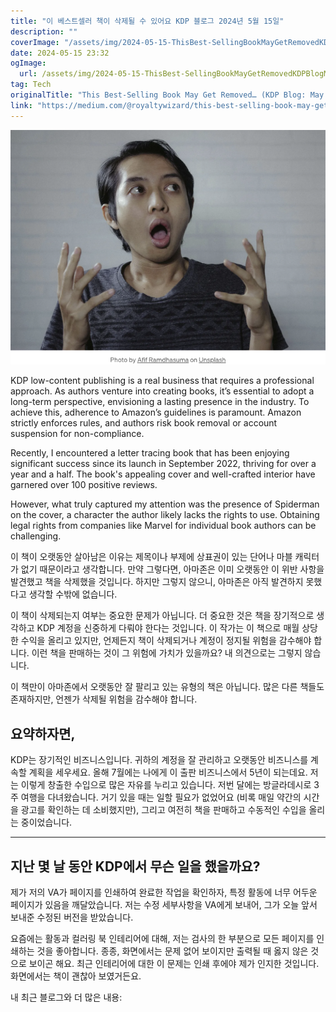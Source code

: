 ```yaml
---
title: "이 베스트셀러 책이 삭제될 수 있어요 KDP 블로그 2024년 5월 15일"
description: ""
coverImage: "/assets/img/2024-05-15-ThisBest-SellingBookMayGetRemovedKDPBlogMay152024_0.png"
date: 2024-05-15 23:32
ogImage: 
  url: /assets/img/2024-05-15-ThisBest-SellingBookMayGetRemovedKDPBlogMay152024_0.png
tag: Tech
originalTitle: "This Best-Selling Book May Get Removed… (KDP Blog: May 15, 2024)"
link: "https://medium.com/@royaltywizard/this-best-selling-book-may-get-removed-kdp-blog-may-15-2024-99e5393d185e"
---
```



![ThisBest-SellingBookMayGetRemoved](/assets/img/2024-05-15-ThisBest-SellingBookMayGetRemovedKDPBlogMay152024_0.png)

KDP low-content publishing is a real business that requires a professional approach. As authors venture into creating books, it’s essential to adopt a long-term perspective, envisioning a lasting presence in the industry. To achieve this, adherence to Amazon’s guidelines is paramount. Amazon strictly enforces rules, and authors risk book removal or account suspension for non-compliance.

Recently, I encountered a letter tracing book that has been enjoying significant success since its launch in September 2022, thriving for over a year and a half. The book's appealing cover and well-crafted interior have garnered over 100 positive reviews.

However, what truly captured my attention was the presence of Spiderman on the cover, a character the author likely lacks the rights to use. Obtaining legal rights from companies like Marvel for individual book authors can be challenging.



이 책이 오랫동안 살아남은 이유는 제목이나 부제에 상표권이 있는 단어나 마블 캐릭터가 없기 때문이라고 생각합니다. 만약 그렇다면, 아마존은 이미 오랫동안 이 위반 사항을 발견했고 책을 삭제했을 것입니다. 하지만 그렇지 않으니, 아마존은 아직 발견하지 못했다고 생각할 수밖에 없습니다. 

이 책이 삭제되는지 여부는 중요한 문제가 아닙니다. 더 중요한 것은 책을 장기적으로 생각하고 KDP 계정을 신중하게 다뤄야 한다는 것입니다. 이 작가는 이 책으로 매월 상당한 수익을 올리고 있지만, 언제든지 책이 삭제되거나 계정이 정지될 위험을 감수해야 합니다. 이런 책을 판매하는 것이 그 위험에 가치가 있을까요? 내 의견으로는 그렇지 않습니다.

이 책만이 아마존에서 오랫동안 잘 팔리고 있는 유형의 책은 아닙니다. 많은 다른 책들도 존재하지만, 언젠가 삭제될 위험을 감수해야 합니다.

## 요약하자면,



KDP는 장기적인 비즈니스입니다. 귀하의 계정을 잘 관리하고 오랫동안 비즈니스를 계속할 계획을 세우세요. 올해 7월에는 나에게 이 출판 비즈니스에서 5년이 되는데요. 저는 이렇게 창출한 수입으로 많은 자유를 누리고 있습니다. 저번 달에는 방글라데시로 3주 여행을 다녀왔습니다. 거기 있을 때는 일할 필요가 없었어요 (비록 매일 약간의 시간을 광고를 확인하는 데 소비했지만), 그리고 여전히 책을 판매하고 수동적인 수입을 올리는 중이었습니다.

---

## 지난 몇 날 동안 KDP에서 무슨 일을 했을까요?

제가 저의 VA가 페이지를 인쇄하여 완료한 작업을 확인하자, 특정 활동에 너무 어두운 페이지가 있음을 깨달았습니다. 저는 수정 세부사항을 VA에게 보내어, 그가 오늘 앞서 보내준 수정된 버전을 받았습니다.

요즘에는 활동과 컬러링 북 인테리어에 대해, 저는 검사의 한 부분으로 모든 페이지를 인쇄하는 것을 좋아합니다. 종종, 화면에서는 문제 없어 보이지만 출력될 때 옳지 않은 것으로 보이곤 해요. 최근 인테리어에 대한 이 문제는 인쇄 후에야 제가 인지한 것입니다. 화면에서는 책이 괜찮아 보였거든요.



내 최근 블로그와 더 많은 내용: